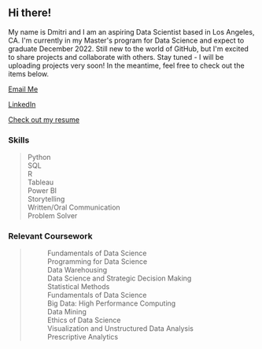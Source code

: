 ## Hi there!

My name is Dmitri and I am an aspiring Data Scientist based in Los Angeles, CA. I'm currently in my Master's program for Data Science and expect to graduate December 2022. Still new to the world of GitHub, but I'm excited to share projects and collaborate with others. Stay tuned - I will be uploading projects very soon! In the meantime, feel free to check out the items below. 


[Email Me](mailto:dmitrispiropoulos@gmail.com)

[LinkedIn](https://www.linkedin.com/in/dmitrispiropoulos/)

<a href="https://github.com/Djonathon/Dmitri_Portfolio/blob/de485d0dc0abfad6143dbdff854dcae342f5b6a2/DmitriSpiropoulosResume2021.pdf" target="_blank">Check out my resume</a>

### Skills
> Python  
> SQL  
> R  
> Tableau  
> Power BI  
> Storytelling  
> Written/Oral Communication  
> Problem Solver  

### Relevant Coursework

>  <dd>Fundamentals of Data Science</dd>
>  <dd>Programming for Data Science</dd>
>  <dd>Data Warehousing</dd>
>  <dd>Data Science and Strategic Decision Making</dd>
>  <dd>Statistical Methods</dd>  
>  <dd>Fundamentals of Data Science</dd>
>  <dd>Big Data: High Performance Computing</dd>
>  <dd>Data Mining</dd>
>  <dd>Ethics of Data Science</dd>
>  <dd>Visualization and Unstructured Data Analysis</dd>
>  <dd>Prescriptive Analytics</dd>
  

